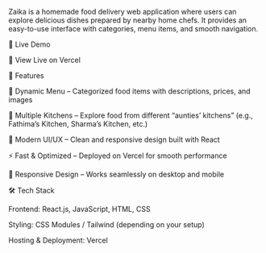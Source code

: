 Zaika is a homemade food delivery web application where users can explore delicious dishes prepared by nearby home chefs. It provides an easy-to-use interface with categories, menu items, and smooth navigation.

🚀 Live Demo

🔗 View Live on Vercel

📌 Features

📖 Dynamic Menu – Categorized food items with descriptions, prices, and images

🍴 Multiple Kitchens – Explore food from different “aunties’ kitchens” (e.g., Fathima’s Kitchen, Sharma’s Kitchen, etc.)

🎨 Modern UI/UX – Clean and responsive design built with React

⚡ Fast & Optimized – Deployed on Vercel
 for smooth performance

📱 Responsive Design – Works seamlessly on desktop and mobile

🛠️ Tech Stack

Frontend: React.js, JavaScript, HTML, CSS

Styling: CSS Modules / Tailwind (depending on your setup)

Hosting & Deployment: Vercel